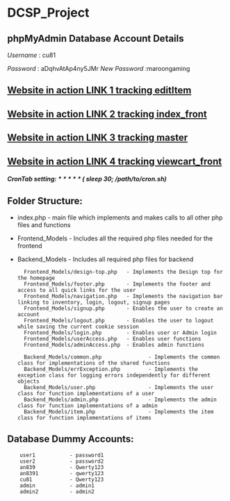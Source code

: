 # DCSP_Project

## phpMyAdmin Database Account Details
*Username* : cu81

*Password* : aDqhvAtAp4ny5JMr
*New Password* :maroongaming

## [Website in action LINK 1 tracking editItem](http://pluto.cse.msstate.edu/~an839/DCSP/link1_DCSP/DCSP_Project/)
## [Website in action LINK 2 tracking index_front](http://pluto.cse.msstate.edu/~an839/DCSP/link2_DCSP/DCSP_Project/)
## [Website in action LINK 3 tracking master](http://pluto.cse.msstate.edu/~an839/DCSP/link3_DCSP/DCSP_Project/)
## [Website in action LINK 4 tracking viewcart_front](http://pluto.cse.msstate.edu/~an839/DCSP/link4_DCSP/DCSP_Project/)

##### CronTab setting: * * * * * ( sleep 30; /path/to/cron.sh)

## Folder Structure: 
* index.php     - main file which implements and makes calls to all other php files and functions
* Frontend_Models      - Includes all the required php files needed for the frontend
* Backend_Models       - Includes all required php files for backend 

        Frontend_Models/design-top.php   - Implements the Design top for the homepage
        Frontend_Models/footer.php       - Implements the footer and access to all quick links for the user
        Frontend_Models/navigation.php   - Implements the navigation bar linking to inventory, login, logout, signup pages
        Frontend_Models/signup.php       - Enables the user to create an account
        Frontend_Models/logout.php       - Enables the user to logout while saving the current cookie session
        Frontend_Models/login.php        - Enables user or Admin login 
        Frontend_Models/userAccess.php   - Enables user functions 
        Frontend_Models/adminAccess.php  - Enables admin functions 

        Backend_Models/common.php               - Implements the common class for implementations of the shared functions
        Backend_Models/errException.php         - Implements the exception class for logging errors independently for different objects
        Backend_Models/user.php                 - Implements the user class for function implementations of a user
        Backend_Models/admin.php                - Implements the admin class for function implementations of a admin
        Backend_Models/item.php                 - Implements the item class for function implementations of items
         
## Database Dummy Accounts: 

        user1           - password1
        user2           - password2
        an839           - Qwerty123
        an8391          - qwerty123
        cu81            - Qwerty123
        admin           - admin1
        admin2          - admin2
